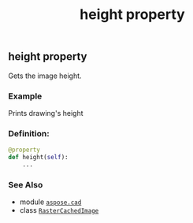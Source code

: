 ﻿---
title: height property
second_title: Aspose.CAD for Python via .NET API References
description: 
type: docs
weight: 530
url: /python-net/aspose.cad/rastercachedimage/height/
is_root: false
---

## height property


Gets the image height.

### Example 


Prints drawing's height
### Definition:
```python
@property
def height(self):
    ...
```

### See Also
* module [`aspose.cad`](../../)
* class [`RasterCachedImage`](/cad/python-net/aspose.cad/rastercachedimage)
